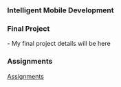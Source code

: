 <h3>Intelligent Mobile Development</h3>
<h3>Final Project</h3>
- My final project details will be here <br>

<h3>Assignments</h3>
<a href="https://github.com/jeymo2019/Hello-World/blob/master/Assignments.md" > Assignments</a>
